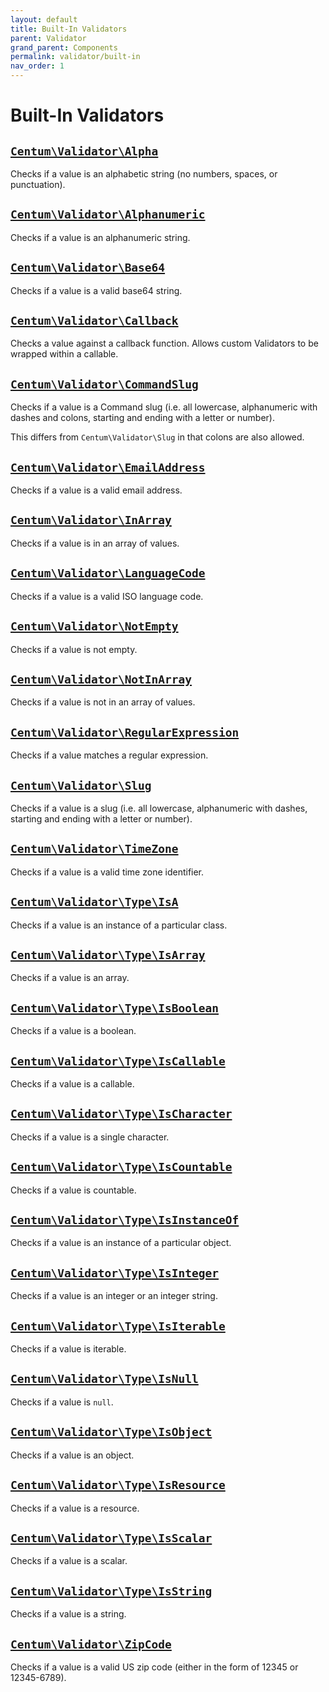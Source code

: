```yaml
---
layout: default
title: Built-In Validators
parent: Validator
grand_parent: Components
permalink: validator/built-in
nav_order: 1
---
```




# Built-In Validators



## [`Centum\Validator\Alpha`](https://github.com/SidRoberts/centum/blob/development/src/Validator/Alpha.php)

Checks if a value is an alphabetic string (no numbers, spaces, or
punctuation).



## [`Centum\Validator\Alphanumeric`](https://github.com/SidRoberts/centum/blob/development/src/Validator/Alphanumeric.php)

Checks if a value is an alphanumeric string.



## [`Centum\Validator\Base64`](https://github.com/SidRoberts/centum/blob/development/src/Validator/Base64.php)

Checks if a value is a valid base64 string.



## [`Centum\Validator\Callback`](https://github.com/SidRoberts/centum/blob/development/src/Validator/Callback.php)

Checks a value against a callback function. Allows custom Validators to be
wrapped within a callable.



## [`Centum\Validator\CommandSlug`](https://github.com/SidRoberts/centum/blob/development/src/Validator/CommandSlug.php)

Checks if a value is a Command slug (i.e. all lowercase, alphanumeric with
dashes and colons, starting and ending with a letter or number).

This differs from `Centum\Validator\Slug` in that colons are also allowed.



## [`Centum\Validator\EmailAddress`](https://github.com/SidRoberts/centum/blob/development/src/Validator/EmailAddress.php)

Checks if a value is a valid email address.



## [`Centum\Validator\InArray`](https://github.com/SidRoberts/centum/blob/development/src/Validator/InArray.php)

Checks if a value is in an array of values.



## [`Centum\Validator\LanguageCode`](https://github.com/SidRoberts/centum/blob/development/src/Validator/LanguageCode.php)

Checks if a value is a valid ISO language code.



## [`Centum\Validator\NotEmpty`](https://github.com/SidRoberts/centum/blob/development/src/Validator/NotEmpty.php)

Checks if a value is not empty.



## [`Centum\Validator\NotInArray`](https://github.com/SidRoberts/centum/blob/development/src/Validator/NotInArray.php)

Checks if a value is not in an array of values.



## [`Centum\Validator\RegularExpression`](https://github.com/SidRoberts/centum/blob/development/src/Validator/RegularExpression.php)

Checks if a value matches a regular expression.



## [`Centum\Validator\Slug`](https://github.com/SidRoberts/centum/blob/development/src/Validator/Slug.php)

Checks if a value is a slug (i.e. all lowercase, alphanumeric with dashes,
starting and ending with a letter or number).



## [`Centum\Validator\TimeZone`](https://github.com/SidRoberts/centum/blob/development/src/Validator/TimeZone.php)

Checks if a value is a valid time zone identifier.



## [`Centum\Validator\Type\IsA`](https://github.com/SidRoberts/centum/blob/development/src/Validator/Type/IsA.php)

Checks if a value is an instance of a particular class.



## [`Centum\Validator\Type\IsArray`](https://github.com/SidRoberts/centum/blob/development/src/Validator/Type/IsArray.php)

Checks if a value is an array.



## [`Centum\Validator\Type\IsBoolean`](https://github.com/SidRoberts/centum/blob/development/src/Validator/Type/IsBoolean.php)

Checks if a value is a boolean.



## [`Centum\Validator\Type\IsCallable`](https://github.com/SidRoberts/centum/blob/development/src/Validator/Type/IsCallable.php)

Checks if a value is a callable.



## [`Centum\Validator\Type\IsCharacter`](https://github.com/SidRoberts/centum/blob/development/src/Validator/Type/IsCharacter.php)

Checks if a value is a single character.



## [`Centum\Validator\Type\IsCountable`](https://github.com/SidRoberts/centum/blob/development/src/Validator/Type/IsCountable.php)

Checks if a value is countable.



## [`Centum\Validator\Type\IsInstanceOf`](https://github.com/SidRoberts/centum/blob/development/src/Validator/Type/IsInstanceOf.php)

Checks if a value is an instance of a particular object.



## [`Centum\Validator\Type\IsInteger`](https://github.com/SidRoberts/centum/blob/development/src/Validator/Type/IsInteger.php)

Checks if a value is an integer or an integer string.



## [`Centum\Validator\Type\IsIterable`](https://github.com/SidRoberts/centum/blob/development/src/Validator/Type/IsIterable.php)

Checks if a value is iterable.



## [`Centum\Validator\Type\IsNull`](https://github.com/SidRoberts/centum/blob/development/src/Validator/Type/IsNull.php)

Checks if a value is `null`.



## [`Centum\Validator\Type\IsObject`](https://github.com/SidRoberts/centum/blob/development/src/Validator/Type/IsObject.php)

Checks if a value is an object.



## [`Centum\Validator\Type\IsResource`](https://github.com/SidRoberts/centum/blob/development/src/Validator/Type/IsResource.php)

Checks if a value is a resource.



## [`Centum\Validator\Type\IsScalar`](https://github.com/SidRoberts/centum/blob/development/src/Validator/Type/IsScalar.php)

Checks if a value is a scalar.



## [`Centum\Validator\Type\IsString`](https://github.com/SidRoberts/centum/blob/development/src/Validator/Type/IsString.php)

Checks if a value is a string.



## [`Centum\Validator\ZipCode`](https://github.com/SidRoberts/centum/blob/development/src/Validator/ZipCode.php)

Checks if a value is a valid US zip code (either in the form of 12345 or
12345-6789).
